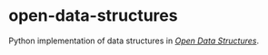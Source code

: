# open-data-structures

Python implementation of data structures in [_Open Data Structures_](https://opendatastructures.org).
